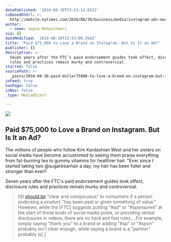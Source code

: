 ```yaml
---
datePublished: '2016-08-30T23:53:12.852Z'
isBasedOnUrl: >-
  http://mobile.nytimes.com/2016/08/30/business/media/instagram-ads-marketing-kardashian.html
author:
  - name: Sapna Maheschwari
via: {}
dateModified: '2016-08-30T23:53:00.394Z'
title: 'Paid $75,000 to Love a Brand on Instagram. But Is It an Ad?'
publisher: {}
description: >-
  Seven years after the FTC’s paid endorsement guides took effect, disclosure
  rules and practices remain murky and controversial.
starred: false
sourcePath: >-
  _posts/2016-08-30-paid-dollar75000-to-love-a-brand-on-instagram-but-is-it-an-ad.md
inFeed: true
hasPage: false
inNav: false
_type: MediaObject

---
```

<article style=""><img src="https://imgflo.herokuapp.com/graph/2b2431f8e7ba7b0/afadf872ce2c31f9a638efb7f577d09d/noop.jpg?input=https%3A%2F%2Fcdn1.nyt.com%2Fimages%2F2016%2F08%2F30%2Fbusiness%2F30SOCIALADS1%2F30SOCIALADS1-articleLarge.jpg" /><h1>Paid $75,000 to Love a Brand on Instagram. But Is It an Ad?</h1><p>The millions of people who follow Kim Kardashian West and her sisters on social media have become accustomed to seeing them praise everything from fat-burning tea to gummy vitamins for healthier hair. "Ever since I started taking two @sugarbearhair a day, my hair has been fuller and stronger than ever!!</p></article>

Seven years after the FTC's paid endorsement guides took effect, disclosure rules and practices remain murky and controversial.

> \[I\]t [should be][0] "clear and conspicuous" to consumers if a person endorsing a product "has been paid or given something of value." However, while the \[FTC\] suggests putting "\#ad" or "\#sponsored" at the start of those kinds of social media posts, or providing verbal disclosures in videos, there are no hard and fast rules....For example, simply saying "thank you" to a brand or adding "\#sp" or "\#spon" probably isn't clear enough, while saying a brand is a "partner" probably is\[.\]



[0]: https://www.ftc.gov/tips-advice/business-center/guidance/ftcs-endorsement-guides-what-people-are-asking
